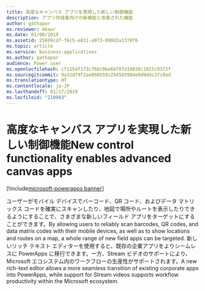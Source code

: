 ```yaml
---
title: 高度なキャンバス アプリを実現した新しい制御機能
description: アプリ作成者向けの新機能と改善された機能
author: gathapar
ms.reviewer: mkaur
ms.date: 01/08/2019
ms.assetid: 25699cd7-f6c5-e811-a973-000d3a1378f6
ms.topic: article
ms.service: business-applications
ms.author: gathapar
audience: Power user
ms.openlocfilehash: cf1154f173c768c9be6bf8fd18036c1025c9372f
ms.sourcegitcommit: 9a31d79f2ae098559c294503984e0d9ddc37c0ad
ms.translationtype: HT
ms.contentlocale: ja-JP
ms.lasthandoff: 01/17/2019
ms.locfileid: "210943"
---
```

# <a name="new-control-functionality-enables-advanced-canvas-apps"></a><span data-ttu-id="d52e9-103">高度なキャンバス アプリを実現した新しい制御機能</span><span class="sxs-lookup"><span data-stu-id="d52e9-103">New control functionality enables advanced canvas apps</span></span>


[!include[microsoft-powerapps banner](../includes/microsoft-powerapps.md)]

<span data-ttu-id="d52e9-104">ユーザーがモバイル デバイスでバーコード、QR コード、およびデータ マトリックス コードを確実にスキャンしたり、地図で場所やルートを表示したりできるようにすることで、さまざまな新しいフィールド アプリをターゲットにすることができます。</span><span class="sxs-lookup"><span data-stu-id="d52e9-104">By allowing users to reliably scan barcodes, QR codes, and data matrix codes with their mobile devices, as well as to show locations and routes on a map, a whole range of new field apps can be targeted.</span></span> <span data-ttu-id="d52e9-105">新しいリッチ テキスト エディターを使用すると、既存の企業アプリをよりシームレスに PowerApps に移行できます。一方、Stream ビデオのサポートにより、Microsoft エコシステム内のワークフローの生産性がサポートされます。</span><span class="sxs-lookup"><span data-stu-id="d52e9-105">A new rich-text editor allows a more seamless transition of existing corporate apps into PowerApps, while support for Stream videos supports workflow productivity within the Microsoft ecosystem.</span></span>
